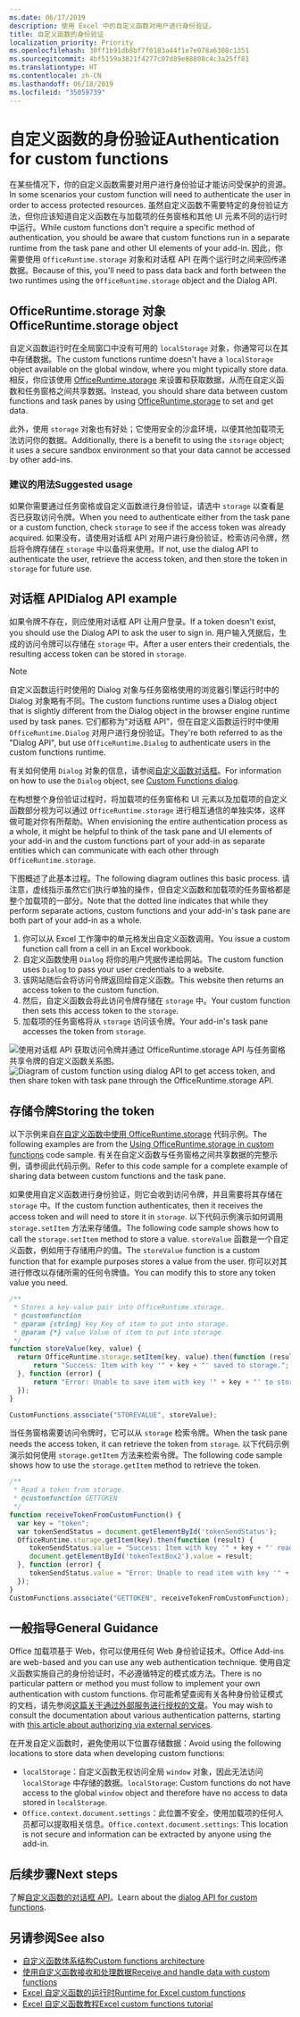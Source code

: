 ```yaml
---
ms.date: 06/17/2019
description: 使用 Excel 中的自定义函数对用户进行身份验证。
title: 自定义函数的身份验证
localization_priority: Priority
ms.openlocfilehash: 30ff1b91db8bf7f0183a44f1e7e078a6308c1351
ms.sourcegitcommit: 4bf5159a3821f4277c07d89e88808c4c3a25ff81
ms.translationtype: HT
ms.contentlocale: zh-CN
ms.lasthandoff: 06/18/2019
ms.locfileid: "35059739"
---
```

# <a name="authentication-for-custom-functions"></a><span data-ttu-id="01108-103">自定义函数的身份验证</span><span class="sxs-lookup"><span data-stu-id="01108-103">Authentication for custom functions</span></span>

<span data-ttu-id="01108-104">在某些情况下，你的自定义函数需要对用户进行身份验证才能访问受保护的资源。</span><span class="sxs-lookup"><span data-stu-id="01108-104">In some scenarios your custom function will need to authenticate the user in order to access protected resources.</span></span> <span data-ttu-id="01108-105">虽然自定义函数不需要特定的身份验证方法，但你应该知道自定义函数在与加载项的任务窗格和其他 UI 元素不同的运行时中运行。</span><span class="sxs-lookup"><span data-stu-id="01108-105">While custom functions don't require a specific method of authentication, you should be aware that custom functions run in a separate runtime from the task pane and other UI elements of your add-in.</span></span> <span data-ttu-id="01108-106">因此，你需要使用 `OfficeRuntime.storage` 对象和对话框 API 在两个运行时之间来回传递数据。</span><span class="sxs-lookup"><span data-stu-id="01108-106">Because of this, you'll need to pass data back and forth between the two runtimes using the `OfficeRuntime.storage` object and the Dialog API.</span></span>

## <a name="officeruntimestorage-object"></a><span data-ttu-id="01108-107">OfficeRuntime.storage 对象</span><span class="sxs-lookup"><span data-stu-id="01108-107">OfficeRuntime.storage object</span></span>

<span data-ttu-id="01108-108">自定义函数运行时在全局窗口中没有可用的 `localStorage` 对象，你通常可以在其中存储数据。</span><span class="sxs-lookup"><span data-stu-id="01108-108">The custom functions runtime doesn't have a `localStorage` object available on the global window, where you might typically store data.</span></span> <span data-ttu-id="01108-109">相反，你应该使用 [OfficeRuntime.storage](/javascript/api/office-runtime/officeruntime.storage) 来设置和获取数据，从而在自定义函数和任务窗格之间共享数据。</span><span class="sxs-lookup"><span data-stu-id="01108-109">Instead, you should share data between custom functions and task panes by using [OfficeRuntime.storage](/javascript/api/office-runtime/officeruntime.storage) to set and get data.</span></span>

<span data-ttu-id="01108-110">此外，使用 `storage` 对象也有好处；它使用安全的沙盒环境，以便其他加载项无法访问你的数据。</span><span class="sxs-lookup"><span data-stu-id="01108-110">Additionally, there is a benefit to using the `storage` object; it uses a secure sandbox environment so that your data cannot be accessed by other add-ins.</span></span>

### <a name="suggested-usage"></a><span data-ttu-id="01108-111">建议的用法</span><span class="sxs-lookup"><span data-stu-id="01108-111">Suggested usage</span></span>

<span data-ttu-id="01108-112">如果你需要通过任务窗格或自定义函数进行身份验证，请选中 `storage` 以查看是否已获取访问令牌。</span><span class="sxs-lookup"><span data-stu-id="01108-112">When you need to authenticate either from the task pane or a custom function, check `storage` to see if the access token was already acquired.</span></span> <span data-ttu-id="01108-113">如果没有，请使用对话框 API 对用户进行身份验证，检索访问令牌，然后将令牌存储在 `storage` 中以备将来使用。</span><span class="sxs-lookup"><span data-stu-id="01108-113">If not, use the dialog API to authenticate the user, retrieve the access token, and then store the token in `storage` for future use.</span></span>

## <a name="dialog-api"></a><span data-ttu-id="01108-114">对话框 API</span><span class="sxs-lookup"><span data-stu-id="01108-114">Dialog API example</span></span>

<span data-ttu-id="01108-115">如果令牌不存在，则应使用对话框 API 让用户登录。</span><span class="sxs-lookup"><span data-stu-id="01108-115">If a token doesn't exist, you should use the Dialog API to ask the user to sign in.</span></span> <span data-ttu-id="01108-116">用户输入凭据后，生成的访问令牌可以存储在 `storage` 中。</span><span class="sxs-lookup"><span data-stu-id="01108-116">After a user enters their credentials, the resulting access token can be stored in `storage`.</span></span>

> [!NOTE]
> <span data-ttu-id="01108-117">自定义函数运行时使用的 Dialog 对象与任务窗格使用的浏览器引擎运行时中的 Dialog 对象略有不同。</span><span class="sxs-lookup"><span data-stu-id="01108-117">The custom functions runtime uses a Dialog object that is slightly different from the Dialog object in the browser engine runtime used by task panes.</span></span> <span data-ttu-id="01108-118">它们都称为“对话框 API”，但在自定义函数运行时中使用 `OfficeRuntime.Dialog` 对用户进行身份验证。</span><span class="sxs-lookup"><span data-stu-id="01108-118">They're both referred to as the "Dialog API", but use `OfficeRuntime.Dialog` to authenticate users in the custom functions runtime.</span></span>

<span data-ttu-id="01108-119">有关如何使用 `Dialog` 对象的信息，请参阅[自定义函数对话框](/office/dev/add-ins/excel/custom-functions-dialog)。</span><span class="sxs-lookup"><span data-stu-id="01108-119">For information on how to use the `Dialog` object, see [Custom Functions dialog](/office/dev/add-ins/excel/custom-functions-dialog).</span></span>

<span data-ttu-id="01108-120">在构想整个身份验证过程时，将加载项的任务窗格和 UI 元素以及加载项的自定义函数部分视为可以通过 `OfficeRuntime.storage` 进行相互通信的单独实体，这样做可能对你有所帮助。</span><span class="sxs-lookup"><span data-stu-id="01108-120">When envisioning the entire authentication process as a whole, it might be helpful to think of the task pane and UI elements of your add-in and the custom functions part of your add-in as separate entities which can communicate with each other through `OfficeRuntime.storage`.</span></span>

<span data-ttu-id="01108-121">下图概述了此基本过程。</span><span class="sxs-lookup"><span data-stu-id="01108-121">The following diagram outlines this basic process.</span></span> <span data-ttu-id="01108-122">请注意，虚线指示虽然它们执行单独的操作，但自定义函数和加载项的任务窗格都是整个加载项的一部分。</span><span class="sxs-lookup"><span data-stu-id="01108-122">Note that the dotted line indicates that while they perform separate actions, custom functions and your add-in's task pane are both part of your add-in as a whole.</span></span>

1. <span data-ttu-id="01108-123">你可以从 Excel 工作簿中的单元格发出自定义函数调用。</span><span class="sxs-lookup"><span data-stu-id="01108-123">You issue a custom function call from a cell in an Excel workbook.</span></span>
2. <span data-ttu-id="01108-124">自定义函数使用 `Dialog` 将你的用户凭据传递给网站。</span><span class="sxs-lookup"><span data-stu-id="01108-124">The custom function uses `Dialog` to pass your user credentials to a website.</span></span>
3. <span data-ttu-id="01108-125">该网站随后会将访问令牌返回给自定义函数。</span><span class="sxs-lookup"><span data-stu-id="01108-125">This website then returns an access token to the custom function.</span></span>
4. <span data-ttu-id="01108-126">然后，自定义函数会将此访问令牌存储在 `storage` 中。</span><span class="sxs-lookup"><span data-stu-id="01108-126">Your custom function then sets this access token to the `storage`.</span></span>
5. <span data-ttu-id="01108-127">加载项的任务窗格将从 `storage` 访问该令牌。</span><span class="sxs-lookup"><span data-stu-id="01108-127">Your add-in's task pane accesses the token from `storage`.</span></span>

<span data-ttu-id="01108-128">![使用对话框 API 获取访问令牌并通过 OfficeRuntime.storage API 与任务窗格共享令牌的自定义函数关系图。](../images/authentication-diagram.png "身份验证关系图。")</span><span class="sxs-lookup"><span data-stu-id="01108-128">![Diagram of custom function using dialog API to get access token, and then share token with task pane through the OfficeRuntime.storage API.](../images/authentication-diagram.png "Authentication diagram.")</span></span>

## <a name="storing-the-token"></a><span data-ttu-id="01108-129">存储令牌</span><span class="sxs-lookup"><span data-stu-id="01108-129">Storing the token</span></span>

<span data-ttu-id="01108-130">以下示例来自[在自定义函数中使用 OfficeRuntime.storage](https://github.com/OfficeDev/PnP-OfficeAddins/tree/master/Excel-custom-functions/AsyncStorage) 代码示例。</span><span class="sxs-lookup"><span data-stu-id="01108-130">The following examples are from the [Using OfficeRuntime.storage in custom functions](https://github.com/OfficeDev/PnP-OfficeAddins/tree/master/Excel-custom-functions/AsyncStorage) code sample.</span></span> <span data-ttu-id="01108-131">有关在自定义函数与任务窗格之间共享数据的完整示例，请参阅此代码示例。</span><span class="sxs-lookup"><span data-stu-id="01108-131">Refer to this code sample for a complete example of sharing data between custom functions and the task pane.</span></span>

<span data-ttu-id="01108-132">如果使用自定义函数进行身份验证，则它会收到访问令牌，并且需要将其存储在 `storage` 中。</span><span class="sxs-lookup"><span data-stu-id="01108-132">If the custom function authenticates, then it receives the access token and will need to store it in `storage`.</span></span> <span data-ttu-id="01108-133">以下代码示例演示如何调用 `storage.setItem` 方法来存储值。</span><span class="sxs-lookup"><span data-stu-id="01108-133">The following code sample shows how to call the `storage.setItem` method to store a value.</span></span> <span data-ttu-id="01108-134">`storeValue` 函数是一个自定义函数，例如用于存储用户的值。</span><span class="sxs-lookup"><span data-stu-id="01108-134">The `storeValue` function is a custom function that for example purposes stores a value from the user.</span></span> <span data-ttu-id="01108-135">你可以对其进行修改以存储所需的任何令牌值。</span><span class="sxs-lookup"><span data-stu-id="01108-135">You can modify this to store any token value you need.</span></span>

```js
/**
 * Stores a key-value pair into OfficeRuntime.storage.
 * @customfunction
 * @param {string} key Key of item to put into storage.
 * @param {*} value Value of item to put into storage.
 */
function storeValue(key, value) {
  return OfficeRuntime.storage.setItem(key, value).then(function (result) {
      return "Success: Item with key '" + key + "' saved to storage.";
  }, function (error) {
      return "Error: Unable to save item with key '" + key + "' to storage. " + error;
  });
}

CustomFunctions.associate("STOREVALUE", storeValue);
```

<span data-ttu-id="01108-136">当任务窗格需要访问令牌时，它可以从 `storage` 检索令牌。</span><span class="sxs-lookup"><span data-stu-id="01108-136">When the task pane needs the access token, it can retrieve the token from `storage`.</span></span> <span data-ttu-id="01108-137">以下代码示例演示如何使用 `storage.getItem` 方法来检索令牌。</span><span class="sxs-lookup"><span data-stu-id="01108-137">The following code sample shows how to use the `storage.getItem` method to retrieve the token.</span></span>

```js
/**
 * Read a token from storage.
 * @customfunction GETTOKEN
 */
function receiveTokenFromCustomFunction() {
  var key = "token";
  var tokenSendStatus = document.getElementById('tokenSendStatus');
  OfficeRuntime.storage.getItem(key).then(function (result) {
     tokenSendStatus.value = "Success: Item with key '" + key + "' read from storage.";
     document.getElementById('tokenTextBox2').value = result;
  }, function (error) {
     tokenSendStatus.value = "Error: Unable to read item with key '" + key + "' from storage. " + error;
  });
}
CustomFunctions.associate("GETTOKEN", receiveTokenFromCustomFunction);

```

## <a name="general-guidance"></a><span data-ttu-id="01108-138">一般指导</span><span class="sxs-lookup"><span data-stu-id="01108-138">General Guidance</span></span>

<span data-ttu-id="01108-139">Office 加载项基于 Web，你可以使用任何 Web 身份验证技术。</span><span class="sxs-lookup"><span data-stu-id="01108-139">Office Add-ins are web-based and you can use any web authentication technique.</span></span> <span data-ttu-id="01108-140">使用自定义函数实施自己的身份验证时，不必遵循特定的模式或方法。</span><span class="sxs-lookup"><span data-stu-id="01108-140">There is no particular pattern or method you must follow to implement your own authentication with custom functions.</span></span> <span data-ttu-id="01108-141">你可能希望查阅有关各种身份验证模式的文档，请先参阅[这篇关于通过外部服务进行授权的文章](/office/dev/add-ins/develop/auth-external-add-ins?view=office-js)。</span><span class="sxs-lookup"><span data-stu-id="01108-141">You may wish to consult the documentation about various authentication patterns, starting with [this article about authorizing via external services](/office/dev/add-ins/develop/auth-external-add-ins?view=office-js).</span></span>  

<span data-ttu-id="01108-142">在开发自定义函数时，避免使用以下位置存储数据：</span><span class="sxs-lookup"><span data-stu-id="01108-142">Avoid using the following locations to store data when developing custom functions:</span></span>  

- <span data-ttu-id="01108-143">`localStorage`：自定义函数无权访问全局 `window` 对象，因此无法访问 `localStorage` 中存储的数据。</span><span class="sxs-lookup"><span data-stu-id="01108-143">`localStorage`: Custom functions do not have access to the global `window` object and therefore have no access to data stored in `localStorage`.</span></span>
- <span data-ttu-id="01108-144">`Office.context.document.settings`：此位置不安全，使用加载项的任何人员都可以提取相关信息。</span><span class="sxs-lookup"><span data-stu-id="01108-144">`Office.context.document.settings`:  This location is not secure and information can be extracted by anyone using the add-in.</span></span>

## <a name="next-steps"></a><span data-ttu-id="01108-145">后续步骤</span><span class="sxs-lookup"><span data-stu-id="01108-145">Next steps</span></span>
<span data-ttu-id="01108-146">了解[自定义函数的对话框 API](custom-functions-dialog.md)。</span><span class="sxs-lookup"><span data-stu-id="01108-146">Learn about the [dialog API for custom functions](custom-functions-dialog.md).</span></span>

## <a name="see-also"></a><span data-ttu-id="01108-147">另请参阅</span><span class="sxs-lookup"><span data-stu-id="01108-147">See also</span></span>

* [<span data-ttu-id="01108-148">自定义函数体系结构</span><span class="sxs-lookup"><span data-stu-id="01108-148">Custom functions architecture</span></span>](custom-functions-architecture.md)
* [<span data-ttu-id="01108-149">使用自定义函数接收和处理数据</span><span class="sxs-lookup"><span data-stu-id="01108-149">Receive and handle data with custom functions</span></span>](custom-functions-web-reqs.md)
* [<span data-ttu-id="01108-150">Excel 自定义函数的运行时</span><span class="sxs-lookup"><span data-stu-id="01108-150">Runtime for Excel custom functions</span></span>](custom-functions-runtime.md)
* [<span data-ttu-id="01108-151">Excel 自定义函数教程</span><span class="sxs-lookup"><span data-stu-id="01108-151">Excel custom functions tutorial</span></span>](excel-tutorial-custom-functions.md)
